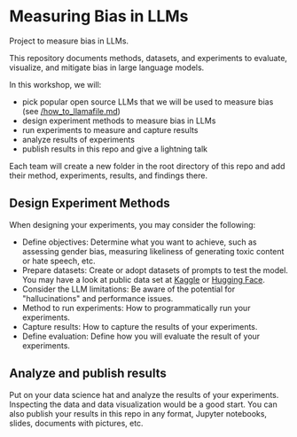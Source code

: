 # Measuring Bias in LLMs

Project to measure bias in LLMs.

This repository documents methods, datasets, and experiments to evaluate, visualize, and mitigate bias in large language models.

In this workshop, we will:

- pick popular open source LLMs that we will be used to measure bias (see [/how_to_llamafile.md](/how_to_llamafile.md))
- design experiment methods to measure bias in LLMs
- run experiments to measure and capture results
- analyze results of experiments
- publish results in this repo and give a lightning talk

Each team will create a new folder in the root directory of this repo and add their method, experiments, results, and findings there.

## Design Experiment Methods

When designing your experiments, you may consider the following:

- Define objectives: Determine what you want to achieve, such as assessing gender bias, measuring likeliness of generating toxic content or hate speech, etc.
- Prepare datasets: Create or adopt datasets of prompts to test the model. You may have a look at public data set at [Kaggle](https://www.kaggle.com/datasets) or [Hugging Face](https://huggingface.co/datasets).
- Consider the LLM limitations: Be aware of the potential for "hallucinations" and performance issues.
- Method to run experiments: How to programmatically run your experiments.
- Capture results: How to capture the results of your experiments.
- Define evaluation: Define how you will evaluate the result of your experiments.

## Analyze and publish results

Put on your data science hat and analyze the results of your experiments. Inspecting the data and data visualization would be a good start. You can also publish your results in this repo in any format, Jupyter notebooks, slides, documents with pictures, etc.

